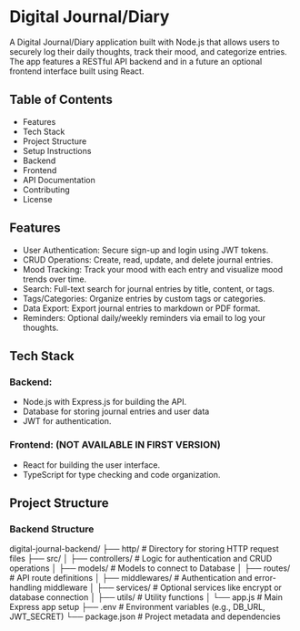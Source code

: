 # Digital Journal/Diary

A Digital Journal/Diary application built with Node.js that allows users to securely log their daily thoughts, track their mood, and categorize entries. The app features a RESTful API backend and in a future an optional frontend interface built using React.

## Table of Contents
- Features
- Tech Stack
- Project Structure
- Setup Instructions
- Backend
- Frontend
- API Documentation
- Contributing
- License

## Features
- User Authentication: Secure sign-up and login using JWT tokens.
- CRUD Operations: Create, read, update, and delete journal entries.
- Mood Tracking: Track your mood with each entry and visualize mood trends over time.
- Search: Full-text search for journal entries by title, content, or tags.
- Tags/Categories: Organize entries by custom tags or categories.
- Data Export: Export journal entries to markdown or PDF format.
- Reminders: Optional daily/weekly reminders via email to log your thoughts.


## Tech Stack

### Backend:
- Node.js with Express.js for building the API.
- Database for storing journal entries and user data
- JWT for authentication.

### Frontend: (NOT AVAILABLE IN FIRST VERSION)
- React for building the user interface.
- TypeScript for type checking and code organization.

## Project Structure

### Backend Structure
digital-journal-backend/
├── http/               # Directory for storing HTTP request files
├── src/
│   ├── controllers/    # Logic for authentication and CRUD operations
│   ├── models/         # Models to connect to Database
│   ├── routes/         # API route definitions
│   ├── middlewares/    # Authentication and error-handling middleware
│   ├── services/       # Optional services like encrypt or database connection
│   ├── utils/          # Utility functions
│   └── app.js          # Main Express app setup
├── .env                # Environment variables (e.g., DB_URL, JWT_SECRET)
└── package.json        # Project metadata and dependencies